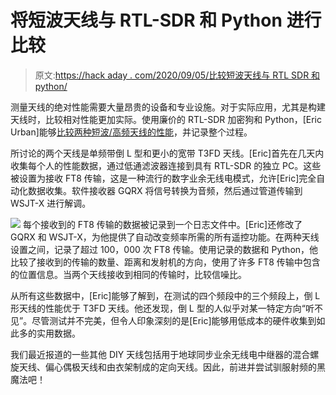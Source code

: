 # 将短波天线与 RTL-SDR 和 Python 进行比较

> 原文:[https://hack aday . com/2020/09/05/比较短波天线与 RTL SDR 和 python/](https://hackaday.com/2020/09/05/comparing-shortwave-antennas-with-rtl-sdr-and-python/)

测量天线的绝对性能需要大量昂贵的设备和专业设施。对于实际应用，尤其是构建天线时，比较相对性能更加实际。使用廉价的 RTL-SDR 加密狗和 Python，[Eric Urban]能够[比较两种短波/高频天线的性能](http://www.hydrogen18.com/blog/comparing-shortwave-antennas-with-python.html)，并记录整个过程。

所讨论的两个天线是单频带倒 L 型和更小的宽带 T3FD 天线。[Eric]首先在几天内收集每个人的性能数据，通过低通滤波器连接到具有 RTL-SDR 的独立 PC。这些被设置为接收 FT8 传输，这是一种流行的数字业余无线电模式，允许[Eric]完全自动化数据收集。软件接收器 GQRX 将信号转换为音频，然后通过管道传输到 WSJT-X 进行解调。

[![](../Images/0ae12860799be6c6e6872efe73b2d8ea.png)](https://hackaday.com/wp-content/uploads/2020/08/counts_by_hour_7074000Hz.png) 每个接收到的 FT8 传输的数据被记录到一个日志文件中。[Eric]还修改了 GQRX 和 WSJT-X，为他提供了自动改变频率所需的所有遥控功能。在两种天线设置之间，记录了超过 100，000 次 FT8 传输。使用记录的数据和 Python，他比较了接收到的传输的数量、距离和发射机的方向，使用了许多 FT8 传输中包含的位置信息。当两个天线接收到相同的传输时，比较信噪比。

从所有这些数据中，[Eric]能够了解到，在测试的四个频段中的三个频段上，倒 L 形天线的性能优于 T3FD 天线。他还发现，倒 L 型的人似乎对某一特定方向“听不见”。尽管测试并不完美，但令人印象深刻的是[Eric]能够用低成本的硬件收集到如此多的实用数据。

我们最近报道的一些其他 DIY 天线包括用于地球同步业余无线电中继器的混合螺旋天线、偏心偶极天线和由衣架制成的定向天线。因此，前进并尝试驯服射频的黑魔法吧！